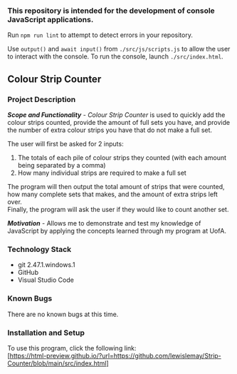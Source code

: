 ### This repository is intended for the development of console JavaScript applications.

Run `npm run lint` to attempt to detect errors in your repository.

Use `output()` and `await input()` from `./src/js/scripts.js` to allow the user to interact with the console.
To run the console, launch `./src/index.html`.


## __Colour Strip Counter__
### __Project Description__
__*Scope and Functionality*__ - *Colour Strip Counter* is used to quickly add the colour strips counted, provide the amount of full sets you have, and provide the number of extra colour strips you have that do not make a full set.

The user will first be asked for 2 inputs:
1. The totals of each pile of colour strips they counted (with each amount being separated by a comma)
2. How many individual strips are required to make a full set

The program will then output the total amount of strips that were counted, how many complete sets that makes, and the amount of extra strips left over.\
Finally, the program will ask the user if they would like to count another set.

__*Motivation*__ - Allows me to demonstrate and test my knowledge of JavaScript by applying the concepts learned through my program at UofA.

### __Technology Stack__
- git 2.47.1.windows.1
- GitHub
- Visual Studio Code

### __Known Bugs__
There are no known bugs at this time.

### __Installation and Setup__

To use this program, click the following link:\
[https://html-preview.github.io/?url=https://github.com/lewislemay/Strip-Counter/blob/main/src/index.html]